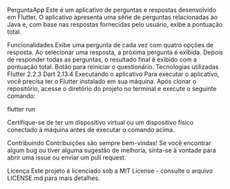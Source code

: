 PerguntaApp
Este é um aplicativo de perguntas e respostas desenvolvido em Flutter. O aplicativo apresenta uma série de perguntas relacionadas ao Java e, com base nas respostas fornecidas pelo usuário, exibe a pontuação total.

Funcionalidades
Exibe uma pergunta de cada vez com quatro opções de resposta.
Ao selecionar uma resposta, a próxima pergunta é exibida.
Depois de responder todas as perguntas, o resultado final é exibido com a pontuação total.
Botão para reiniciar o questionário.
Tecnologias utilizadas
Flutter 2.2.3
Dart 2.13.4
Executando o aplicativo
Para executar o aplicativo, você precisa ter o Flutter instalado em sua máquina. Após clonar o repositório, acesse o diretório do projeto no terminal e execute o seguinte comando:

flutter run

Certifique-se de ter um dispositivo virtual ou um dispositivo físico conectado à máquina antes de executar o comando acima.

Contribuindo
Contribuições são sempre bem-vindas! Se você encontrar algum bug ou tiver alguma sugestão de melhoria, sinta-se à vontade para abrir uma issue ou enviar um pull request.

Licença
Este projeto é licenciado sob a MIT License - consulte o arquivo LICENSE.md para mais detalhes.
